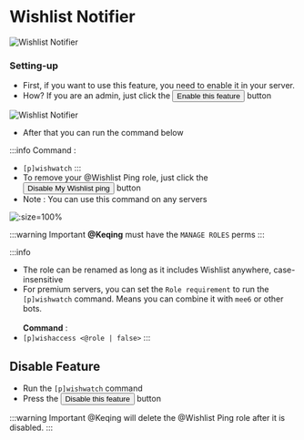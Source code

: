 # Wishlist Notifier

![Wishlist Notifier](/img/features/wish2.png)

### Setting-up
- First, if you want to use this feature, you need to enable it in your server.
- How? If you are an admin, just click the <button class="btn btn-success">Enable this feature</button>
button

![Wishlist Notifier](/img/features/wish3.png)

- After that you can run the command below

:::info Command :
- `[p]wishwatch`
:::
- To remove your <span class="mention">@Wishlist Ping</span> role, just click the <button class="btn btn-danger">Disable My Wishlist ping</button> button
- Note : You can use this command on any servers

![](/img/features/wish.png ':size=100%')

:::warning Important
<b class="mention">@Keqing</b> must have the <code>MANAGE ROLES</code> perms
:::


:::info
- The role can be renamed as long as it includes Wishlist anywhere, case-insensitive
- For premium servers, you can set the `Role requirement` to run the `[p]wishwatch` command. Means you can combine it with `mee6` or other bots. <br/><br/>
**Command** : 
- `[p]wishaccess <@role | false>`
:::

## Disable Feature
- Run the `[p]wishwatch` command
- Press the <button class="btn btn-danger">Disable this feature</button> button

:::warning
Important <span class="mention">@Keqing</span> will delete the <span class="mention">@Wishlist Ping</span> role after it is disabled.
:::